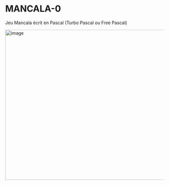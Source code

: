 # MANCALA-0
Jeu Mancala écrit en Pascal (Turbo Pascal ou Free Pascal)

<img width="639" height="478" alt="image" src="https://github.com/user-attachments/assets/b78f2fbc-1850-495a-b511-f7eb0af2dd6d" />
